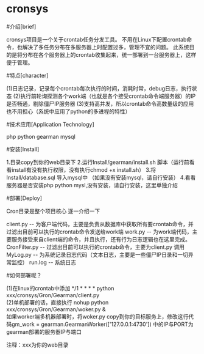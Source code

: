 # cronsys

#介绍[brief]

cronsys项目是一个关于crontab任务分发工具。
不用在Linux下配置crontab命令，也解决了多任务分布在多服务器上时配置过多，管理不宜的问题。
此系统目的是将分布在各个服务器上的crontab收集起来，统一部署到一台服务器上，这样便于管理。

#特点[character]

(1)日志记录，记录每个crontab每次执行的时间，消耗时常，debug日志，执行状态
(2)执行前轮询探测各个work端（也就是各个接受crontab命令端服务器）的IP是否畅通，剔除僵尸IP服务器
(3)支持高并发，所以crontab命令高数量级的应用也不用担心（系统中应用了python的多进程的特性）


#技术应用[Application Technology]

php python gearman mysql

#安装[Install]

1.目录copy到你的web目录下
2.运行Install/gearman/install.sh 脚本（运行前看看install有没有执行权限，没有执行chmod +x install.sh）
3.将Install/database.sql 导入mysql中 （如果没有安装mysql，请自行安装）
4.看看服务器是否安装php python mysl,没有安装，请自行安装，这里单独介绍

#部署[Deploy]

Cron目录是整个项目核心
逐一介绍一下

client.py -- 为客户端代码，主要是负责从数据库中获取所有要crontab命令，并过滤出目前可以执行的crontab命令发送给work端
work.py -- 为work端代码，主要服务接受来自client端的命令，并且执行，还有行为日志逻辑也在这里完成。
CronFilter.py -- 过滤出目前可以执行的crontab命令，主要为client.py 调用
MyLog.py -- 为系统记录日志代码（文本日志，主要是一些僵尸IP日录和一切异常监控）
run.log -- 系统日志

#如何部署呢？

(1)在linux的crontab中添加 */1 * * * * python xxx/cronsys/Gron/Gearman/client.py   
(2)单机部署的话，直接执行  nohup python xxx/cronsys/Gron/Gearman/woker.py &  
如果worker端多机器部署时，将woker.py copy到你的目标服务上，修改这行代码gm_work = gearman.GearmanWorker(['127.0.0.1:4730'])
中的IP与PORT为gearman部署的服务器IP与端口

注释：xxx为你的web目录

